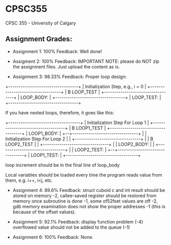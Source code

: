 # CPSC355
CPSC 355 - University of Calgary 

## Assignment Grades:

* Assignment 1: 100% 
Feedback: Well done!

* Assigment 2: 100%
Feedback: IMPORTANT NOTE: please do NOT zip the assignment files. Just upload the content as is.

* Assignment 3: 98.33%
Feedback: Proper loop design:

+----------------------------------+
| Initialization Step, e.g., i = 0 |
+----------------------------------+
| B LOOP_TEST                      |
+----------------------------------+
| LOOP_BODY:                       |
+----------------------------------+
| LOOP_TEST:                       |
+----------------------------------+

If you have nested loops, therefore, it goes like this:


+-----------------------------------+
| Initialization Step For Loop 1    |
+-----------------------------------+
| B LOOP1_TEST                      |
+-----------------------------------+
| LOOP1_BODY:                       |
+--+--------------------------------+
|  | Initialization Step For Loop 2 |
|  +--------------------------------+
|  | B LOOP2_TEST                   |
|  +--------------------------------+
|  | LOOP2_BODY:                    |
|  +--------------------------------+
|  | LOOP2_TEST:                    |
+--+--------------------------------+
| LOOP1_TEST:                       |
+-----------------------------------+

loop increment should be in the final line of loop_body

Local variables should be loaded every time the program reads value from them, e.g. i++, i<j, etc.

* Assignment 4: 89.6%
Feedback: struct cuboid c and int result should be stored on memory -2,
callee-saved register should be restored from memory once subroutine is done -1,
some of52fset values are off -2,
gdb memory examination does not show the proper addresses -1 (this is because of the offset values).

* Assignment 5: 92.1%
Feedback: display function problem (-4) 
overflowed value should not be added to the queue (-1)

* Assignment 6: 100%
Feedback: None. 
